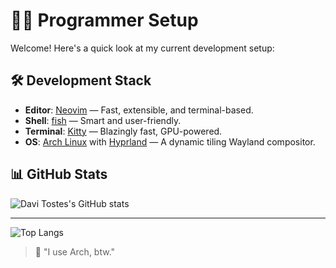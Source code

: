 # 👨‍💻 Programmer Setup

Welcome! Here's a quick look at my current development setup:

## 🛠️ Development Stack

- **Editor**: [Neovim](https://neovim.io) — Fast, extensible, and terminal-based.
- **Shell**: [fish](https://fishshell.com) — Smart and user-friendly.
- **Terminal**: [Kitty](https://sw.kovidgoyal.net/kitty/) — Blazingly fast, GPU-powered.
- **OS**: [Arch Linux](https://archlinux.org) with [Hyprland](https://hyprland.org) — A dynamic tiling Wayland compositor.

## 📊 GitHub Stats

![Davi Tostes's GitHub stats](https://github-readme-stats.vercel.app/api?username=davitostes&show_icons=true&theme=transparent)

---

![Top Langs](https://github-readme-stats.vercel.app/api/top-langs/?username=davitostes&size_weight=0.5&count_weight=0.5&theme=transparent)

> 🐧 "I use Arch, btw."
